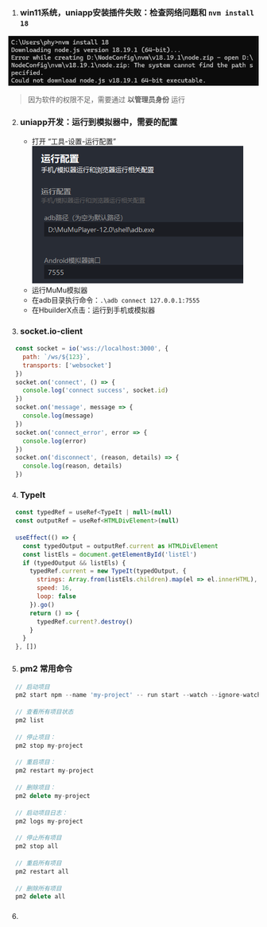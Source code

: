 1. ### win11系统，uniapp安装插件失败：检查网络问题和 `nvm install 18`
  ![nvm安装失败](../assets/images/nvm-install-fail.png)
  > 因为软件的权限不足，需要通过 **以管理员身份** 运行

2. ### uniapp开发：运行到模拟器中，需要的配置
   - 打开 “工具-设置-运行配置”
   ![安卓模拟器adb配置](../assets/images/adb-setting.png)
   - 运行MuMu模拟器
   - 在adb目录执行命令：`.\adb connect 127.0.0.1:7555`
   - 在HbuilderX点击：运行到手机或模拟器
  
3. ### socket.io-client
  ```js
    const socket = io('wss://localhost:3000', {
      path: `/ws/${123}`,
      transports: ['websocket']
    })
    socket.on('connect', () => {
      console.log('connect success', socket.id)
    })
    socket.on('message', message => {
      console.log(message)
    })
    socket.on('connect_error', error => {
      console.log(error)
    })
    socket.on('disconnect', (reason, details) => {
      console.log(reason, details)
    })
  ```

4. ### TypeIt
  ```js
    const typedRef = useRef<TypeIt | null>(null)
    const outputRef = useRef<HTMLDivElement>(null)

    useEffect(() => {
      const typedOutput = outputRef.current as HTMLDivElement
      const listEls = document.getElementById('listEl')
      if (typedOutput && listEls) {
        typedRef.current = new TypeIt(typedOutput, {
          strings: Array.from(listEls.children).map(el => el.innerHTML),
          speed: 16,
          loop: false
        }).go()
        return () => {
          typedRef.current?.destroy()
        }
      }
    }, [])
  ```

5. ### pm2 常用命令
  ```js
    // 启动项目
    pm2 start npm --name 'my-project' -- run start --watch --ignore-watch="./node_modules" --cluster

    // 查看所有项目状态
    pm2 list

    // 停止项目：
    pm2 stop my-project

    // 重启项目：
    pm2 restart my-project

    // 删除项目：
    pm2 delete my-project

    // 启动项目日志：
    pm2 logs my-project

    // 停止所有项目
    pm2 stop all

    // 重启所有项目
    pm2 restart all

    // 删除所有项目
    pm2 delete all

  ```

6. ### 